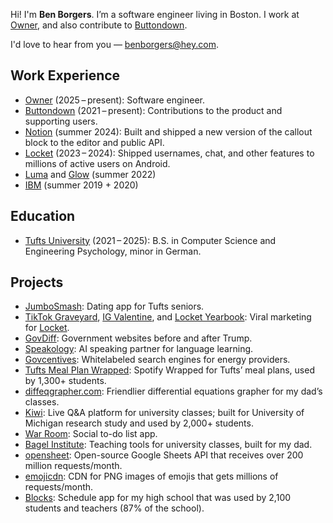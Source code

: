 Hi! I'm **Ben Borgers**. I’m a software engineer living in Boston. I work at [Owner](https://owner.com), and also contribute to [Buttondown](https://buttondown.com).

I'd love to hear from you — [benborgers@hey.com](mailto:benborgers@hey.com).

<div class="lg:mt-[200px]"></div>

## Work Experience

- [Owner](https://owner.com) (2025 – present): Software engineer.
- [Buttondown](https://buttondown.com) (2021 – present): Contributions to the product and supporting users.
- [Notion](https://notion.so/product) (summer 2024): Built and shipped a new version of the callout block to the editor and public API.
- [Locket](https://locket.camera) (2023 – 2024): Shipped usernames, chat, and other features to millions of active users on Android.
- [Luma](https://lu.ma) and [Glow](https://glow.app) (summer 2022)
- [IBM](https://www.ibm.com/guardium) (summer 2019 + 2020)

## Education

- [Tufts University](https://tufts.edu) (2021 – 2025): B.S. in Computer Science and Engineering Psychology, minor in German.

## Projects

- [JumboSmash](https://jumbosmash.app): Dating app for Tufts seniors.
- [TikTok Graveyard](https://tiktokgraveyard.com), [IG Valentine](https://igvalentine.com), and [Locket Yearbook](https://locketyearbook.com/kXYrENR6d1FPjUYYTDRI): Viral marketing for [Locket](https://locket.camera).
- [GovDiff](https://govdiff.com): Government websites before and after Trump.
- [Speakology](https://speakology.ai): AI speaking partner for language learning.
- [Govcentives](https://govcentives.com): Whitelabeled search engines for energy providers.
- [Tufts Meal Plan Wrapped](/wrapped): Spotify Wrapped for Tufts’ meal plans, used by 1,300+ students.
- [diffeqgrapher.com](https://diffeqgrapher.com): Friendlier differential equations grapher for my dad’s classes.
- [Kiwi](https://ask.kiwi): Live Q&A platform for university classes; built for University of Michigan research study and used by 2,000+ students.
- [War Room](https://war.elk.sh): Social to-do list app.
- [Bagel Institute](https://bagel.institute): Teaching tools for university classes, built for my dad.
- [opensheet](https://opensheet.elk.sh): Open-source Google Sheets API that receives over 200 million requests/month.
- [emojicdn](https://emojicdn.elk.sh): CDN for PNG images of emojis that gets millions of requests/month.
- [Blocks](/blocks): Schedule app for my high school that was used by 2,100 students and teachers (87% of the school).

<script>
  const currentScript = document.currentScript;
  const LOCAL_STORAGE_KEY = "www:magic_interest";

  (async () => {
    if (localStorage.getItem(LOCAL_STORAGE_KEY) === null) {
      const res = await fetch('/api/magic-interest')

      if (!res.ok) {
        return;
      }

      localStorage.setItem(LOCAL_STORAGE_KEY, await res.text())
    }

    currentScript.outerHTML = `
        <h2>Interests</h2>
        <ul>
          <li>${localStorage.getItem(LOCAL_STORAGE_KEY)}</li>
        </ul>
        <!-- https://github.com/benborgers/www/blob/main/src/pages/api/magic-interest.ts -->
        <!-- :) -->
      `;
  })()
</script>
